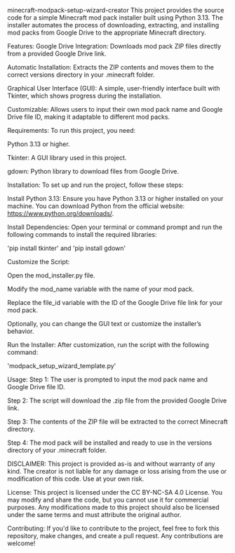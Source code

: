minecraft-modpack-setup-wizard-creator
This project provides the source code for a simple Minecraft mod pack installer built using Python 3.13. The installer automates the process of downloading, extracting, and installing mod packs from Google Drive to the appropriate Minecraft directory.

Features:
Google Drive Integration: Downloads mod pack ZIP files directly from a provided Google Drive link.

Automatic Installation: Extracts the ZIP contents and moves them to the correct versions directory in your .minecraft folder.

Graphical User Interface (GUI): A simple, user-friendly interface built with Tkinter, which shows progress during the installation.

Customizable: Allows users to input their own mod pack name and Google Drive file ID, making it adaptable to different mod packs.

Requirements:
To run this project, you need:

Python 3.13 or higher.

Tkinter: A GUI library used in this project.

gdown: Python library to download files from Google Drive.

Installation:
To set up and run the project, follow these steps:

Install Python 3.13:
Ensure you have Python 3.13 or higher installed on your machine. You can download Python from the official website: https://www.python.org/downloads/.

Install Dependencies:
Open your terminal or command prompt and run the following commands to install the required libraries:

'pip install tkinter' and 'pip install gdown'

Customize the Script:

Open the mod_installer.py file.

Modify the mod_name variable with the name of your mod pack.

Replace the file_id variable with the ID of the Google Drive file link for your mod pack.

Optionally, you can change the GUI text or customize the installer’s behavior.

Run the Installer:
After customization, run the script with the following command:

'modpack_setup_wizard_template.py'

Usage:
Step 1: The user is prompted to input the mod pack name and Google Drive file ID.

Step 2: The script will download the .zip file from the provided Google Drive link.

Step 3: The contents of the ZIP file will be extracted to the correct Minecraft directory.

Step 4: The mod pack will be installed and ready to use in the versions directory of your .minecraft folder.

DISCLAIMER:
This project is provided as-is and without warranty of any kind.
The creator is not liable for any damage or loss arising from the use or modification of this code.
Use at your own risk.

License:
This project is licensed under the CC BY-NC-SA 4.0 License. You may modify and share the code, but you cannot use it for commercial purposes. Any modifications made to this project should also be licensed under the same terms and must attribute the original author.

Contributing:
If you'd like to contribute to the project, feel free to fork this repository, make changes, and create a pull request. Any contributions are welcome!
